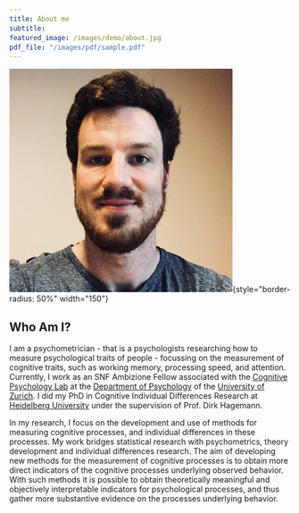 ```yaml
---
title: About me
subtitle:
featured_image: /images/demo/about.jpg
pdf_file: "/images/pdf/sample.pdf"
---
```


![](images/WebsiteFotoGF.jpg){style="border-radius: 50%" width="150"}

## Who Am I?

I am a psychometrician - that is a psychologists researching how to measure psychological traits of people - focussing on the measurement of cognitive traits, such as working memory, processing speed, and attention. Currently, I work as an SNF Ambizione Fellow associated with the [Cognitive Psychology Lab](https://www.psychology.uzh.ch/en/areas/nec/allgpsy.html) at the [Department of Psychology](https://www.psychology.uzh.ch/en.html) of the [University of Zurich](https://www.uzh.ch/en.html). I did my PhD in Cognitive Individual Differences Research at [Heidelberg University](https://www.psychologie.uni-heidelberg.de/arbeitseinheit/persoenlichkeit-und-diagnostik) under the supervision of Prof. Dirk Hagemann.

In my research, I focus on the development and use of methods for measuring cognitive processes, and individual differences in these processes. My work bridges statistical research with psychometrics, theory development and individual differences research. The aim of developing new methods for the measurement of cognitive processes is to obtain more direct indicators of the cognitive processes underlying observed behavior. With such methods it is possible to obtain theoretically meaningful and objectively interpretable indicators for psychological processes, and thus gather more substantive evidence on the processes underlying behavior.
